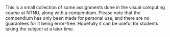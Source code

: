 This is a small collection of some assignments done in the visual computing course at NTNU, along with a compendium.
Please note that the compendium has only been made for personal use, and there are no guarantees for it being error-free. Hopefully it can be useful for students taking the subject at a later time. 
